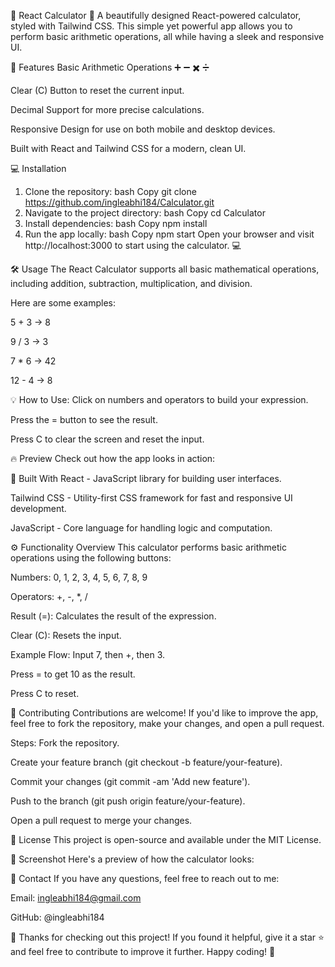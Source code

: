 📱 React Calculator 🧮
A beautifully designed React-powered calculator, styled with Tailwind CSS. This simple yet powerful app allows you to perform basic arithmetic operations, all while having a sleek and responsive UI.

🌟 Features
Basic Arithmetic Operations ➕ ➖ ✖️ ➗

Clear (C) Button to reset the current input.

Decimal Support for more precise calculations.

Responsive Design for use on both mobile and desktop devices.

Built with React and Tailwind CSS for a modern, clean UI.

💻 Installation
1. Clone the repository:
bash
Copy
git clone https://github.com/ingleabhi184/Calculator.git
2. Navigate to the project directory:
bash
Copy
cd Calculator
3. Install dependencies:
bash
Copy
npm install
4. Run the app locally:
bash
Copy
npm start
Open your browser and visit http://localhost:3000 to start using the calculator. 💻

🛠 Usage
The React Calculator supports all basic mathematical operations, including addition, subtraction, multiplication, and division.

Here are some examples:

5 + 3 → 8

9 / 3 → 3

7 * 6 → 42

12 - 4 → 8

💡 How to Use:
Click on numbers and operators to build your expression.

Press the = button to see the result.

Press C to clear the screen and reset the input.

🔥 Preview
Check out how the app looks in action:


🔧 Built With
React - JavaScript library for building user interfaces.

Tailwind CSS - Utility-first CSS framework for fast and responsive UI development.

JavaScript - Core language for handling logic and computation.

⚙ Functionality Overview
This calculator performs basic arithmetic operations using the following buttons:

Numbers: 0, 1, 2, 3, 4, 5, 6, 7, 8, 9

Operators: +, -, *, /

Result (=): Calculates the result of the expression.

Clear (C): Resets the input.

Example Flow:
Input 7, then +, then 3.

Press = to get 10 as the result.

Press C to reset.

👥 Contributing
Contributions are welcome! If you'd like to improve the app, feel free to fork the repository, make your changes, and open a pull request.

Steps:
Fork the repository.

Create your feature branch (git checkout -b feature/your-feature).

Commit your changes (git commit -am 'Add new feature').

Push to the branch (git push origin feature/your-feature).

Open a pull request to merge your changes.

📜 License
This project is open-source and available under the MIT License.

🎨 Screenshot
Here's a preview of how the calculator looks:


💬 Contact
If you have any questions, feel free to reach out to me:

Email: ingleabhi184@gmail.com

GitHub: @ingleabhi184

💖 Thanks for checking out this project!
If you found it helpful, give it a star ⭐️ and feel free to contribute to improve it further. Happy coding! 🚀

